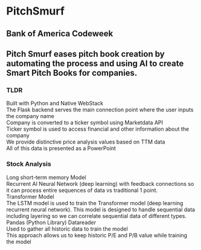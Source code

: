 # PitchSmurf
## Bank of America Codeweek

## Pitch Smurf eases pitch book creation by automating the process and using AI to create Smart Pitch Books for companies.

### TLDR
Built with Python and Native WebStack  
The Flask backend serves the main connection point where the user inputs the company name  
Company is converted to a ticker symbol using Marketdata API  
Ticker symbol is used to access financial and other information about the company  
We provide distinctive price analysis values based on TTM data  
All of this data is presented as a PowerPoint  

### Stock Analysis
Long short-term memory Model  
    Recurrent AI Neural Network (deep learning) with feedback connections so it can process entire sequences of data vs traditional 1 point.  
Transformer Model  
   The LSTM model is used to train the Transformer model (deep learning recurrent neural network). This model is designed to handle sequential data including layering so we can correlate sequential data of different types.  
Pandas (Python Library) Datareader  
   Used to gather all historic data to train the model  
   This approach allows us to keep historic P/E and P/B value while training the model  
